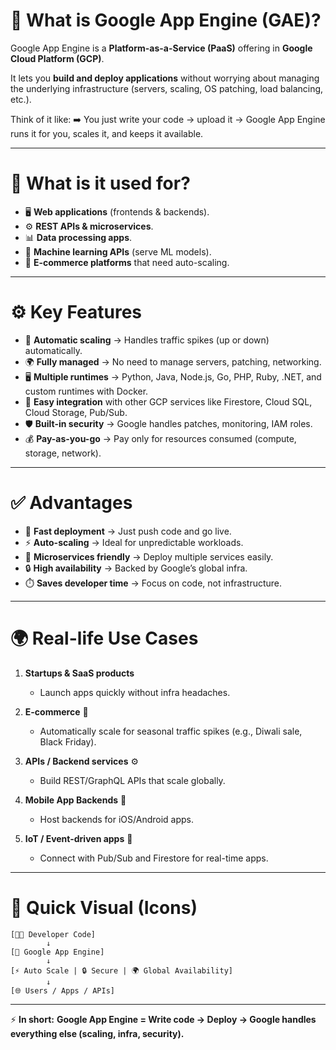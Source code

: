 # 🚀 What is **Google App Engine (GAE)?**

Google App Engine is a **Platform-as-a-Service (PaaS)** offering in **Google Cloud Platform (GCP)**.

It lets you **build and deploy applications** without worrying about managing the underlying infrastructure (servers, scaling, OS patching, load balancing, etc.).

Think of it like:
➡️ You just write your code → upload it → Google App Engine runs it for you, scales it, and keeps it available.

---

# 🎯 What is it used for?

* 🖥️ **Web applications** (frontends & backends).
* ⚙️ **REST APIs & microservices**.
* 📊 **Data processing apps**.
* 🤖 **Machine learning APIs** (serve ML models).
* 🛒 **E-commerce platforms** that need auto-scaling.

---

# ⚙️ Key Features

* 🔄 **Automatic scaling** → Handles traffic spikes (up or down) automatically.
* 🌍 **Fully managed** → No need to manage servers, patching, networking.
* 🖥️ **Multiple runtimes** → Python, Java, Node.js, Go, PHP, Ruby, .NET, and custom runtimes with Docker.
* 🔗 **Easy integration** with other GCP services like Firestore, Cloud SQL, Cloud Storage, Pub/Sub.
* 🛡️ **Built-in security** → Google handles patches, monitoring, IAM roles.
* 💰 **Pay-as-you-go** → Pay only for resources consumed (compute, storage, network).

---

# ✅ Advantages

* 🚀 **Fast deployment** → Just push code and go live.
* ⚡ **Auto-scaling** → Ideal for unpredictable workloads.
* 🧩 **Microservices friendly** → Deploy multiple services easily.
* 🔒 **High availability** → Backed by Google’s global infra.
* ⏱️ **Saves developer time** → Focus on code, not infrastructure.

---

# 🌍 Real-life Use Cases

1. **Startups & SaaS products**

   * Launch apps quickly without infra headaches.

2. **E-commerce** 🛒

   * Automatically scale for seasonal traffic spikes (e.g., Diwali sale, Black Friday).

3. **APIs / Backend services** ⚙️

   * Build REST/GraphQL APIs that scale globally.

4. **Mobile App Backends** 📱

   * Host backends for iOS/Android apps.

5. **IoT / Event-driven apps** 🔔

   * Connect with Pub/Sub and Firestore for real-time apps.

---

# 🔄 Quick Visual (Icons)

```
[👨‍💻 Developer Code] 
        ↓
[🚀 Google App Engine] 
        ↓
[⚡ Auto Scale | 🔒 Secure | 🌍 Global Availability] 
        ↓
[🌐 Users / Apps / APIs]
```

---

⚡ **In short:**
**Google App Engine = Write code → Deploy → Google handles everything else (scaling, infra, security).**
